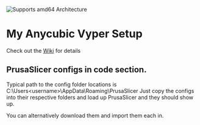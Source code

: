 ![Supports amd64 Architecture][op-vyper-amd64-shield]

# My Anycubic Vyper Setup
Check out the [Wiki](https://github.com/rchamp26/Octoprint_AnycubicVyper/wiki) for details

## PrusaSlicer configs in code section. 
Typical path to the config folder locations is C:\Users\<username>\AppData\Roaming\PrusaSlicer
Just copy the configs into their respective folders and load up PrusaSlicer and they should show up. 

You can alternatively download them and import them each in.

[op-vyper-amd64-shield]: https://img.shields.io/badge/amd64-yes-green.svg?style=flat
